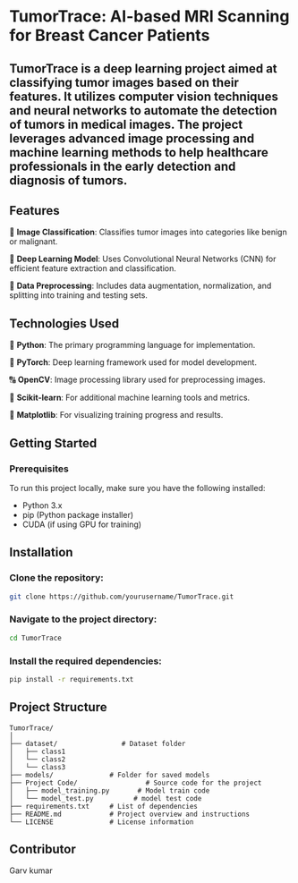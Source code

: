 # TumorTrace: AI-based MRI Scanning for Breast Cancer Patients

## TumorTrace is a deep learning project aimed at classifying tumor images based on their features. It utilizes computer vision techniques and neural networks to automate the detection of tumors in medical images. The project leverages advanced image processing and machine learning methods to help healthcare professionals in the early detection and diagnosis of tumors.

## Features

💾 **Image Classification**: Classifies tumor images into categories like benign or malignant.

🧐 **Deep Learning Model**: Uses Convolutional Neural Networks (CNN) for efficient feature extraction and classification.

🔄 **Data Preprocessing**: Includes data augmentation, normalization, and splitting into training and testing sets.

## Technologies Used

🐉 **Python**: The primary programming language for implementation.

💪 **PyTorch**: Deep learning framework used for model development.

🔠 **OpenCV**: Image processing library used for preprocessing images.

🌄 **Scikit-learn**: For additional machine learning tools and metrics.

🎨 **Matplotlib**: For visualizing training progress and results.

## Getting Started

### Prerequisites

To run this project locally, make sure you have the following installed:

- Python 3.x
- pip (Python package installer)
- CUDA (if using GPU for training)

## Installation

### Clone the repository:
```bash
git clone https://github.com/yourusername/TumorTrace.git
```

### Navigate to the project directory:
```bash
cd TumorTrace
```

### Install the required dependencies:
```bash
pip install -r requirements.txt
```

## Project Structure
```
TumorTrace/
│
├── dataset/                # Dataset folder
│   ├── class1          
│   └── class2            
│   └── class3            
├── models/              # Folder for saved models
├── Project Code/                 # Source code for the project
│   ├── model_training.py       # Model train code
│   └── model_test.py          # model test code           
├── requirements.txt     # List of dependencies
├── README.md            # Project overview and instructions
└── LICENSE              # License information
```

## Contributor
Garv kumar